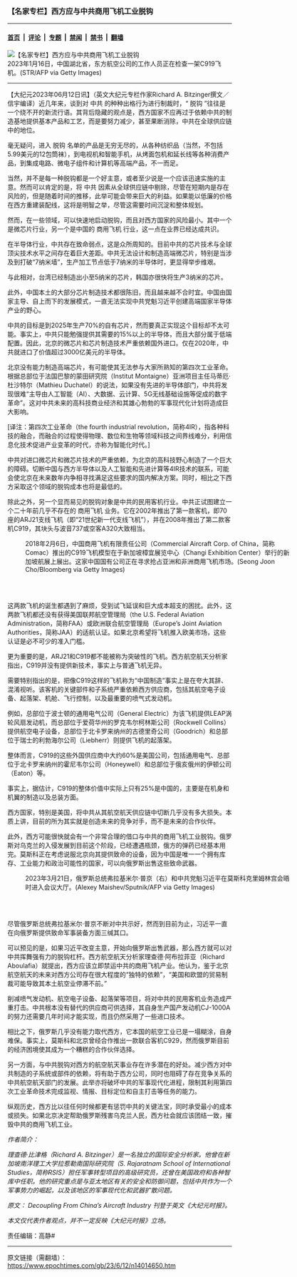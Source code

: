 ### 【名家专栏】西方应与中共商用飞机工业脱钩

---

#### [首页](../../../..?n14014650) &nbsp;|&nbsp; [评论](../../../../../epoch-comment?n14014650) &nbsp;|&nbsp; [专题](../../../../../epoch-special?n14014650) &nbsp;|&nbsp; [禁闻](../../../../../epoch-news?n14014650) &nbsp;|&nbsp; [禁书](../../../../../books?n14014650) &nbsp;|&nbsp; [翻墙](https://github.com/gfw-breaker/nogfw/blob/master/README.md?n14014650)


<div><img alt="【名家专栏】西方应与中共商用飞机工业脱钩" class="attachment-djy_600_400 size-djy_600_400 wp-post-image" src="https://i.epochtimes.com/assets/uploads/2023/06/id14014652-GettyImages-1246270725-1200x800-600x400.jpg"/>
<div class="caption">
 2023年1月16日，中国湖北省，东方航空公司的工作人员正在检查一架C919飞机。(STR/AFP via Getty Images)
</div></div><hr/><div class="post_content" id="artbody" itemprop="articleBody">
 <!-- article content begin -->
 <p>
  【大纪元2023年06月12日讯】（英文大纪元专栏作家Richard A. Bitzinger撰文／信宇编译）近几年来，谈到对
  <ok href="https://www.epochtimes.com/gb/tag/%E4%B8%AD%E5%85%B1.html">
   中共
  </ok>
  的种种出格行为进行制裁时，“
  <ok href="https://www.epochtimes.com/gb/tag/%E8%84%B1%E9%92%A9.html">
   脱钩
  </ok>
  ”往往是一个绕不开的新流行语。其背后隐藏的观点是，西方国家不应再过于依赖中共的制造基地提供基本产品和工艺，而是要努力减少，甚至果断消除，中共在全球供应链中的地位。
 </p>
 <p>
  毫无疑问，进入
  <ok href="https://www.epochtimes.com/gb/tag/%E8%84%B1%E9%92%A9.html">
   脱钩
  </ok>
  名单的产品是无穷无尽的，从各种纺织品（当然，不包括5.99美元的12包筒袜），到电视机和智能手机，从烤面包机和延长线等各种消费产品，到集成电路、微电子组件和计算机等高端产品，不一而足。
 </p>
 <p>
  当然，并不是每一种脱钩都是一个好主意，或者至少说是一个应该迅速实施的主意。然而可以肯定的是，将
  <ok href="https://www.epochtimes.com/gb/tag/%E4%B8%AD%E5%85%B1.html">
   中共
  </ok>
  因素从全球供应链中剔除，尽管在短期内是存在风险的，但是随着时间的推移，此举可能会带来巨大的利益。如果能以低廉的价格在西方重建装配线，这将是明智之举，尽管这需要时间沉淀和整体规划。
 </p>
 <p>
  然而，在一些领域，可以快速地启动脱钩，而且对西方国家的风险最小。其中一个是微芯片行业，另一个是中国的
  <ok href="https://www.epochtimes.com/gb/tag/%E5%95%86%E7%94%A8%E9%A3%9E%E6%9C%BA.html">
   商用飞机
  </ok>
  行业，这一点在业界已经达成共识。
 </p>
 <p>
  在半导体行业，中共存在致命弱点，这是众所周知的。目前中共的芯片技术与全球顶尖技术水平之间存在着巨大差距。中共无法设计和制造高端微芯片，特别是当涉及到打破“7纳米墙”，生产加工节点低于7纳米的半导体时，更显得举步维艰。
 </p>
 <p>
  与此相对，台湾已经制造出小至5纳米的芯片，韩国亦很快将生产3纳米的芯片。
 </p>
 <p>
  此外，中国本土的大部分芯片制造技术都很陈旧，而且越来越不合时宜。中国由国家主导、自上而下的发展模式，一直无法实现中共党魁习近平创建高端国家半导体产业的野心。
 </p>
 <p>
  中共的目标是到2025年生产70%的自有芯片，然而要真正实现这个目标却不太可能。事实上，中共只能勉强提供其需要的15%以上的半导体，而且大部分属于低端配置。因此，北京的微芯片和芯片制造技术严重依赖国外进口。仅在2020年，中共就进口了价值超过3000亿美元的半导体。
 </p>
 <p>
  北京没有能力制造高端芯片，有可能使其无法参与大家所熟知的第四次工业革命。根据总部位于法国巴黎的蒙田研究院（Institut Montaigne）亚洲项目主任马蒂厄‧杜沙特尔（Mathieu Duchatel）的说法，如果没有先进的半导体部门，中共将发现很难“主导由人工智能（AI）、大数据、云计算、5G无线基础设施等促成的数字革命”。这对中共未来的高科技商业经济和其雄心勃勃的军事现代化计划将造成巨大影响。
 </p>
 <p>
  [译注：第四次工业革命（the fourth industrial revolution，简称4IR），指各种科技的融合，而融合的过程使得物理、数位和生物等领域科技之间界线难分，利用信息化技术促进产业变革的时代，亦称为智能化时代。]
 </p>
 <p>
  中共对进口微芯片和微芯片技术的严重依赖，为北京的高科技野心制造了一个巨大的障碍。切断中国与西方半导体以及人工智能和先进计算等4IR技术的联系，可能会使北京在未来数年内争相寻找满足这些要求的国内解决方案。同时，相比之下西方采取这个领域的脱钩成本也将是最低的。
 </p>
 <p>
  除此之外，另一个显而易见的脱钩对象是中共的民用客机行业。中共正试图建立一个二十年前几乎不存在的
  <ok href="https://www.epochtimes.com/gb/tag/%E5%95%86%E7%94%A8%E9%A3%9E%E6%9C%BA.html">
   商用飞机
  </ok>
  业务。它在2002年推出了第一款客机，即70座的ARJ21支线飞机（即“21世纪新一代支线飞机”），并在2008年推出了第二款客机C919，其块头与波音737或空客A320大致相当。
 </p>
 <figure aria-describedby="caption-attachment-14014654" class="wp-caption aligncenter" id="attachment_14014654" style="width: 600px">
  <ok href=" https://i.epochtimes.com/assets/uploads/2023/06/id14014654-C919-1200x800-600x400.jpg" rel="noreferrer noopener" target="_blank">
   <img alt="" class="size-large wp-image-14014654" src="https://i.epochtimes.com/assets/uploads/2023/06/id14014654-C919-1200x800-600x400.jpg"/>
  </ok>
  <br/><figcaption class="wp-caption-text" id="caption-attachment-14014654">
   2018年2月6日，中国商用飞机有限责任公司（Commercial Aircraft Corp. of China，简称Comac）推出的C919飞机模型在于新加坡樟宜展览中心（Changi Exhibition Center）举行的新加坡航展上展出。这家中国国有公司正在寻求抢占亚洲和非洲商用飞机市场。(Seong Joon Cho/Bloomberg via Getty Images)
  </figcaption><br/>
 </figure><br/>
 <p>
  这两款飞机的诞生都遇到了麻烦，受到试飞延误和巨大成本超支的困扰。此外，这两款飞机都还没有获得美国联邦航空管理局（the U.S. Federal Aviation Administration，简称FAA）或欧洲联合航空管理局（Europe’s Joint Aviation Authorities，简称JAA）的适航认证。如果北京希望将飞机推入欧美市场，这些认证是必不可少的准入门槛。
 </p>
 <p>
  更为重要的是，ARJ21和C919都不能被称为突破性的飞机。西方航空航天分析家指出，C919并没有提供新技术，事实上与普通飞机无异。
 </p>
 <p>
  需要特别指出的是，把像C919这样的飞机称为“中国制造”事实上是在夸大其辞、混淆视听。该客机的关键部件和子系统严重依赖西方供应商，包括其航空电子设备、起落架、机舱、飞行控制，以及最重要的喷气式发动机。
 </p>
 <p>
  例如，总部位于波士顿的通用电气公司（General Electric）为该飞机提供LEAP涡轮风扇发动机，而总部位于爱荷华州的罗克韦尔柯林斯公司（Rockwell Collins）提供航空电子设备，总部位于北卡罗来纳州的古德里奇公司（Goodrich）和总部位于瑞士的利勃海尔公司（Liebherr）则提供飞机的起落架。
 </p>
 <p>
  整体而言，C919的这些外国供应商中大约60%是美国公司，包括通用电气、总部位于北卡罗来纳州的霍尼韦尔公司（Honeywell）和总部位于俄亥俄州的伊顿公司（Eaton）等。
 </p>
 <p>
  事实上，据估计，C919的整体价值中实际上只有25%是中国的，主要是在机身和机翼的制造以及总装方面。
 </p>
 <p>
  西方国家，特别是美国，将中共从其航空航天供应链中切断几乎没有多大损失。本质上讲，目前的所为其实就是创造未来的竞争对手，而不是未来的合作伙伴。
 </p>
 <p>
  此外，西方可能很快就会有一个非常合理的借口与中共的商用飞机工业脱钩。俄罗斯对乌克兰的入侵发展到目前这个阶段，已经遭遇瓶颈，俄方的弹药已经基本用完。莫斯科正在考虑说服北京向其提供致命的设备，因为中国是唯一一个拥有库存、工业能力和政治可能性的国家，可以向俄罗斯出售这些致命武器。
 </p>
 <figure aria-describedby="caption-attachment-14014655" class="wp-caption aligncenter" id="attachment_14014655" style="width: 600px">
  <ok href=" https://i.epochtimes.com/assets/uploads/2023/06/id14014655-Xi-Jinping-Putin-GettyImages-1248967076-1200x653-600x327.jpg" rel="noreferrer noopener" target="_blank">
   <img alt="" class="size-large wp-image-14014655" src="https://i.epochtimes.com/assets/uploads/2023/06/id14014655-Xi-Jinping-Putin-GettyImages-1248967076-1200x653-600x327.jpg"/>
  </ok>
  <br/><figcaption class="wp-caption-text" id="caption-attachment-14014655">
   2023年3月21日，俄罗斯总统弗拉基米尔‧普京（右）和中共党魁习近平在莫斯科克里姆林宫会晤时进入会议大厅。(Alexey Maishev/Sputnik/AFP via Getty Images)
  </figcaption><br/>
 </figure><br/>
 <p>
  尽管俄罗斯总统弗拉基米尔‧普京不断对中共示好，然而到目前为止，习近平一直在向俄罗斯提供致命军事装备方面三缄其口。
 </p>
 <p>
  可以预见的是，如果习近平改变主意，开始向俄罗斯出售武器，那么西方就可以对中共挥舞强有力的脱钩杠杆。西方航空航天分析家理查德‧阿布拉菲亚（Richard Aboulafia）就提出，西方应该立即禁运中共的商用飞机产业。他认为，鉴于北京航空航天的未来对西方公司存在很大程度的“独特的依赖”，“美国和欧盟的贸易制裁可能导致其本土航空业停滞不前。”
 </p>
 <p>
  削减喷气发动机、航空电子设备、起落架等项目，将对中共的民用客机业务造成严重打击。中共根本没有替代的供应商可供选择，其自身生产国产发动机CJ-1000A的努力还需要几年时间才能实现，而且仍然采用了一些进口技术。
 </p>
 <p>
  相比之下，俄罗斯几乎没有能力取代西方，它本国的航空工业已是一塌糊涂，自身难保。事实上，莫斯科和北京曾经合作推出一款联合客机C929，然而俄罗斯目前的经济困境使其成为一个糟糕的合作伙伴选择。
 </p>
 <p>
  另一方面，与中共脱钩对西方的航空航天事业存在许多潜在的好处。减少西方对中共制造的子系统或部件的依赖，将有助于西方公司，同时也阻碍了存在竞争关系的中共航空航天部门的发展。此举亦将破坏中共的军事现代化进程，限制其利用第四次工业革命技术完成监视、情报、目标定位和自主打击等任务的能力。
 </p>
 <p>
  纵观历史，西方比以往任何时候都更有惩罚中共的关键法宝，同时承受最小的成本或损失。如果北京决定帮助俄罗斯残害乌克兰人民，西方社会就应该团结一致，摧毁中共的商用飞机工业。
 </p>
 <p>
  <em>
   作者简介：
  </em>
 </p>
 <p>
  <em>
   理查德‧比津格（Richard A. Bitzinger）是一名独立的国际安全分析家。他曾在新加坡南洋理工大学拉惹勒南国际研究院（S. Rajaratnam School of International Studies，简称RSIS）担任军事转型项目的高级研究员，还曾在美国政府和各种智库中任职。他的研究重点是与亚太地区有关的安全和防御问题，包括中共作为一个军事势力的崛起，以及该地区的军事现代化和武器扩散问题。
  </em>
 </p>
 <p>
  <em>
   原文：
   <ok href="https://www.theepochtimes.com/decoupling-from-chinas-aircraft-industry_5317010.html">
    Decoupling From China’s Aircraft Industry
   </ok>
   刊登于英文《大纪元时报》。
  </em>
 </p>
 <p>
  <em>
   本文仅代表作者观点，并不一定反映《大纪元时报》立场。
  </em>
 </p>
 <p>
  责任编辑：高静#
 </p>
 <!-- article content end -->
 <div id="below_article_ad">
 </div>
</div>


---

原文链接（需翻墙）：https://www.epochtimes.com/gb/23/6/12/n14014650.htm